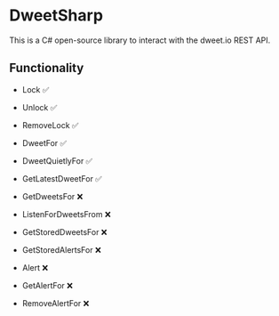 # DweetSharp
This is a C# open-source library to interact with the dweet.io REST API.

## Functionality
* Lock ✅
* Unlock ✅
* RemoveLock ✅
* DweetFor ✅
* DweetQuietlyFor ✅
* GetLatestDweetFor ✅

* GetDweetsFor ❌
* ListenForDweetsFrom ❌
* GetStoredDweetsFor ❌
* GetStoredAlertsFor ❌
* Alert ❌
* GetAlertFor ❌
* RemoveAlertFor ❌
